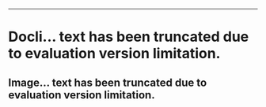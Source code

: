 ---  

# Docli... text has been truncated due to evaluation version limitation.  

## Image... text has been truncated due to evaluation version limitation.  
